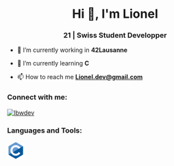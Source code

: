 <h1 align="center">Hi 👋, I'm Lionel</h1>
<h3 align="center">21 | Swiss Student Developper</h3>

- 🔭 I’m currently working in **42Lausanne**

- 🌱 I’m currently learning **C**

- 📫 How to reach me **Lionel.dev@gmail.com**

<h3 align="left">Connect with me:</h3>
<p align="left">
<a href="https://twitter.com/lbwdev" target="blank"><img align="center" src="https://raw.githubusercontent.com/rahuldkjain/github-profile-readme-generator/master/src/images/icons/Social/twitter.svg" alt="lbwdev" height="30" width="40" /></a>
</p>

<h3 align="left">Languages and Tools:</h3>
<p align="left"> <a href="https://www.cprogramming.com/" target="_blank" rel="noreferrer"> <img src="https://raw.githubusercontent.com/devicons/devicon/master/icons/c/c-original.svg" alt="c" width="40" height="40"/> </a> </p>
